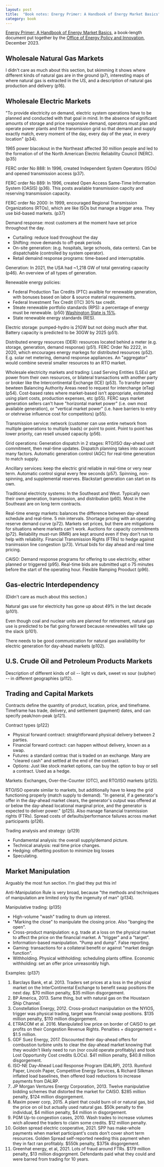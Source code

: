 ```yaml
---
layout: post
title:  "Book notes: Energy Primer: A Handbook of Energy Market Basics"
category: book
---
```


[Energy Primer: A Handbook of Energy Market Basics](https://www.ferc.gov/media/energy-primer-handbook-energy-market-basics), a book-length document put together by the [Office of Energy Policy and Innovation](https://www.ferc.gov/office-energy-policy-and-innovation-oepi), December 2023.

## Wholesale Natural Gas Markets

I didn't care as much about this section, but skimming it shows where different kinds of natural gas are in the ground (p7), interesting maps of where natural gas is extracted in the US, and a description of natural gas production and delivery (p16).

## Wholesale Electric Markets

"To provide electricity on demand, electric system operations have to be planned and conducted with that goal in mind. In the absence of significant amounts of storage and price responsive demand, operators must plan and operate power plants and the transmission grid so that demand and supply exactly match, every moment of the day, every day of the year, in every location" (p34).

1965 power blacokout in the Northeast affected 30 million people and led to the formation of of the North American Electric Reliability Council (NERC). (p35)

FERC order No 888: In 1996, created Independent System Operators (ISOs) and opened transmission access (p37).

FERC order No 889: In 1996, created Open Access Same-Time Information System (OASIS) (p36). This posts available transmission capcity and reserving transmission capacity.

FERC order No 2000: In 1999, encouraged Regional Transmission Organizations (RTOs), which are like ISOs but manage a bigger area. They use bid-based markets. (p37)

Demand response: most customers at the moment have set price throughout the day.
* Curtailing: reduce load throughout the day
* Shifting: move demands to off-peak periods
* On-site generation: (e.g. hospitals, large schools, data centers). Can be dispatchable (controlled by system operator).
* Retail demaind response programs: time-based and interruptable.

Generation: In 2021, the USA had ~1,218 GW of total genrating capacity (p46). An overview of all types of generation.

Renewable energy policies:
* Federal Production Tax Credits (PTC) availble for renewable generation, with bonuses based on labor & source material requirements.
* Federal Investment Tex Credit (ITC) 30% tax credit.
* Steate renewable portfolio standards (RPS): a percentage of energy must be renewable. (p50) [Washington State is 15%](https://www.commerce.wa.gov/energy-policy/eia/#:~:text=The%20EIA%20establishes%20a%20renewable%20portfolio%20standard%20(RPS)%20with%20renewable).
* State renewable energy standards (RES).

Electric storage: pumped-hydro is 21GW but not doing much after that. Battery capacity is predicted to be 30GW by 2025 (p51).

Distributed energy resources (DER): resources located behind a meter (e.g. storage, generation, demand response) (p51). FERC Order No 2222, in 2020, which encourages energy markegs for distributed resources (p52). E.g. solar net metering, demand response appliances. An "aggregator" would combine several smaller resources to an RTO market.

Wholesale electricity markets and trading: Load Serving Entities (LSEs) get power from their own resources, or bilateral transactions with another party or broker like the Intercontinental Exchange (ICE) (p53). To transfer power bewteen Balancing Authority Areas need to request for interchange (eTag) (p54). Cost-based rates where market-based isn't appropriate, estimated using plant costs, production expenses, etc (p55). FERC says market generation sellers can't have "horizontal market power" (i.e. own most available generation), or "vertical market power" (i.e. have barriers to entry or otehrwise influence cost for competitors) (p55).

Transmission service: network (customer can use entire network from multiple generations to multiple loads) or point to point. Point to point has lower priority, can resell unused capacity (p56).

Grid operations: Generation dispatch in 2 stages: RTO/ISO day-ahead unit commitment, then real-time updates. Dispatch planning takes into account many factors. Automatic generation control (AGC) for real-time generation to match supply.

Ancillary services: keep the electric grid reliable in real-time or very near term. Automatic control signal every few seconds (p57). Spinning, non-spinning, and supplemental reserves. Blackstart generation can start on its own.

Traditional electricty systems: In the Southeast and West. Typically own their own generation, transmission, and distribution (p60). Most in the Southeast are on long term contracts.

Real-time energy markets: balances the difference between day-ahead schedule and real-time. 5 min intervals. Shortage pricing with an operating reserve demand curve (p72). Markets set prices, but there are mitigations for situations where markets can't work. Auctions for capacity commitments (p72). Reliability must-run (RMR) are kept around even if they don't run to help with reliability. Financial Transmission Rights (FTRs) to hedge against tranimssion line congestion (p73). Virtual bids for day ahead and real time pricing.

CAISO: Demand response programs for offering to use electricity, either planned or triggered (p95). Real-time bids are submitted upt o 75 minutes before the start of the operating hour. Flexible Ramping Prooduct (p96).

## Gas-electric Interdependency

(Didn't care as much about this section.)

Natural gas use for electricity has gone up about 49% in the last decade (p101).

Even though coal and nuclear units are planned for retirement, natural gas use is predicted to be flat going forward because renewables will take up the slack (p101).

There needs to be good communication for natural gas availability for electric generation for day-ahead markets (p102).

## U.S. Crude Oil and Petroleum Products Markets

Description of different kinds of oil -- light vs dark, sweet vs sour (sulpher) -- in different geographies (p112).

## Trading and Capital Markets

Contracts define the quantity of product, location, price, and timeframe. Timeframe has trade, delivery, and settlement (payment) dates, and can specify peak/non-peak (p121).

Contract types (p122)
* Physical forward contract: straightforward physical delivery between 2 parties.
* Financial forward contract: can happen without delivery, known as a swap.
* Futures: a standard contrac that is traded on an exchange. Many are "cleared cash" and settled at the end of the contract.
* Options: Just like stock market options, can buy the option to buy or sell a contract. Used as a hedge.

Markets: Exchanges, Over-the-Counter (OTC), and RTO/ISO markets (p125).

RTO/ISO operate similar to markets, but additionally have to keep the grid functioning properly (match supply to demand). "In general, if a generator's offer in the day-ahead market clears, the generator's output was offered at or below the day-ahead locational marginal price, and the generator is expected to deliver power." (p125). Also manage fianancial tranmission rights (FTRs). Spread costs of defaults/performance failures across market participants (p126).

Trading analysis and strategy: (p129)
* Fundamental analysis: the overall supply/demand picture.
* Technical analysis: real time price changes.
* Hedging: offsetting position to minimize big losses
* Speculating.

## Market Manipulation

Arguably the most fun section. I'm glad they put this in!

Anti-Manipulation Rule is very broad, because "the methods and techniques of manipulation are limited only by the ingenuity of man" (p134).

Manipulative trading: (p135)
* High-volume "wash" trading to drum up interest.
* "Marking the close" to manipulate the closing price. Also "banging the open".
* Cross-product manipulation: e.g. trade at a loss on the physical market to affect the price on the financial market. A "trigger" and a "target".
* Information-based manipulation. "Pump and dump". False reporting.
* Gaming: transactions for a collateral benefit or against "market design function".
* Withholding. Physical withholding: scheduling plants offline. Economic withholding: set an offer price unreasonbly high.

Examples: (p137)
1. Barclays Bank, et al. 2013. Traders set prices at a loss in the physical market on the InterContinental Exchange to benefit swap positions the next day. $70 million penalty, $35 million disgorgement.
2. BP America, 2013. Same thing, but with natural gas on the Houstaon Ship Channel.
3. Constellation Energy, 2012. Cross-product manipulation on the NYIOS, trigger was physical trading, target was financial swap positions. $135 million penalty, $110 million disgorgement.
4. ETRACOM et al. 2016. Manipulated low price on border of CAISO to get profits on their Congestion Revenue Rights. Penalties + disgorgement = $1.5 million.
5. GDF Suez Energy, 2017. Discounted their day-ahead offers for combustion turbine units to clear the day-ahead market knowing that they wouldn't likely need to run (nor could operate profitably) and took Lost Opportunity Cost credits (LOCs). $41 million penalty, $40.8 million disgorgement.
6. ISO-NE Day-Ahead Load Response Program (DALRP), 2013. Rumford Paper, Lincoln Paper, Competitive Energy Services, & Richard Silkman inflated load baselines, then offered load reductions to increase payments from DALRP.
7. JP Morgan Ventures Energy Corporation, 2013. Twelve manipulative bidding schemes that distorted the market for CAISO. $285 million penalty, $124 million disgorgement.
8. Maxim power corp, 2015. A plant that could burn oil or natural gas, bid the price on oil but actually used natural gas. $50k penalty to the individual, $4 million penalty, $4 million in disgorgement.
9. PGM Up-to congestion cases, 2010. Wash trades to increase volumes wich allowed the traders to claim some credits. $12 million penalty.
10. Golden spread electric cooperative, 2021. SPP has make-whole payments when market participant's costs don't cover short term resources. Golden Spread self-reported needing this payment when they in fact ran profitably. $550k penalty, $375k disgorgement.
11. Greenhat energy, et al, 2021. Lots of fraud around FTRs. $179 million penalty, $13 million disgorgment. Defendants paid what they could and were barred from trading for 10 years.
